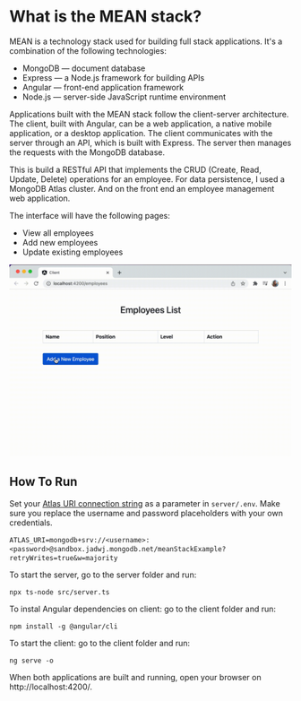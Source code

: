 # What is the MEAN stack?
MEAN is a technology stack used for building full stack applications. It's a combination of the following technologies:

- MongoDB — document database
- Express — a Node.js framework for building APIs
- Angular — front-end application framework
- Node.js — server-side JavaScript runtime environment

Applications built with the MEAN stack follow the client-server architecture. The client, built with Angular, can be a web application, a native mobile application, or a desktop application. The client communicates with the server through an API, which is built with Express. The server then manages the requests with the MongoDB database.

This is build a RESTful API that implements the CRUD (Create, Read, Update, Delete) operations for an employee.
For data persistence, I used a MongoDB Atlas cluster.
And on the front end an employee management web application.

The interface will have the following pages:
- View all employees
- Add new employees
- Update existing employees

![Demonstration of the web application](demo.gif)

## How To Run

Set your [Atlas URI connection string](https://docs.atlas.mongodb.com/getting-started/) as a parameter in `server/.env`. Make sure you replace the username and password placeholders with your own credentials.

```
ATLAS_URI=mongodb+srv://<username>:<password>@sandbox.jadwj.mongodb.net/meanStackExample?retryWrites=true&w=majority
```

To start the server, go to the server folder and run:
```
npx ts-node src/server.ts
```
To instal Angular dependencies on client: go to the client folder and run:
```
npm install -g @angular/cli
```
To start the client: go to the client folder and run:
```
ng serve -o
```

When both applications are built and running, open your browser on http://localhost:4200/.

